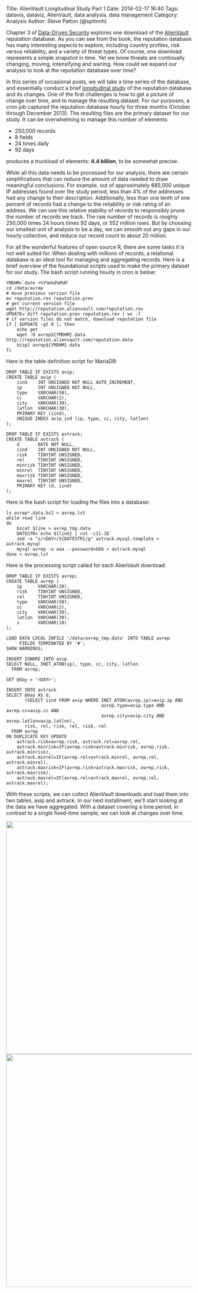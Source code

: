 Title: AlienVault Longitudinal Study Part 1
Date: 2014-02-17 16:40
Tags: datavis, dataviz, AlienVault, data analysis. data management
Category: Analysis
Author: Steve Patton (@spttnnh)

Chapter 3 of [Data-Driven Security](http://amzn.to/ddsec) explores one download of the [AlienVault](http://www.alienvault.com/) reputation database. As you can see from the book, the reputation database has many interesting aspects to explore, including country profiles, risk versus reliability, and a variety of threat types. Of course, one download represents a simple snapshot in time. Yet we know threats are continually changing, moving, intensifying and waning. How could we expand our analysis to look at the reputation database over time?

In this series of occasional posts, we will take a time series of the database, and essentially conduct a brief [longitudinal study](http://en.wikipedia.org/wiki/Longitudinal_study) of the reputation database and its changes. One of the first challenges is how to get a picture of change over time, and to manage the resulting dataset. For our purposes, a cron job captured the reputation database hourly for three months (October through December 2013). The resulting files are the primary dataset for our study. It can be overwhelming to manage this number of elements:

 * 250,000 records
 * 8 fields
 * 24 times daily
 * 92 days

produces a truckload of elements: **4.4 billion**, to be somewhat precise.

While all this data needs to be processed for our analysis, there are certain simplifications that can reduce the amount of data needed to draw meaningful conclusions. For example, out of approximately 885,000 unique IP addresses found over the study period, less than 4% of the addresses had any change to their description. Additionally, less than one tenth of one percent of records had a change to the reliability or risk rating of an address. We can use this relative stability of records to responsibly prune the number of records we track. The raw number of records is roughly 250,000 times 24 hours times 92 days, or 552 million rows. But by choosing our smallest unit of analysis to be a day, we can smooth out any gaps in our hourly collection, and reduce our record count to about 20 million.

For all the wonderful features of open source R, there are some tasks it is not well suited for. When dealing with millions of records, a relational database is an ideal tool for managing and aggregating records. Here is a brief overview of the foundational scripts used to make the primary dataset for our study. The bash script running hourly in cron is below:

    YMDHM=`date +%Y%m%d%H%M`
    cd /data/avrep
    # move previous version file
    mv reputation.rev reputation.prev
    # get current version file
    wget http://reputation.alienvault.com/reputation.rev
    UPDATE=`diff reputation.prev reputation.rev | wc -l`
    # if version files do not match, download reputation file
    if [ $UPDATE -gt 0 ]; then
        echo get
        wget -O avrep${YMDHM}.data http://reputation.alienvault.com/reputation.data
        bzip2 avrep${YMDHM}.data
    fi

Here is the table definition script for MariaDB:

    DROP TABLE IF EXISTS avip;
    CREATE TABLE avip (
        iind    INT UNSIGNED NOT NULL AUTO_INCREMENT,
        ip      INT UNSIGNED NOT NULL,
        type    VARCHAR(50),
        cc      VARCHAR(2),
        city    VARCHAR(30),
        latlon  VARCHAR(30),
        PRIMARY KEY (iind),
        UNIQUE INDEX avip_ind (ip, type, cc, city, latlon)
    );
    
    DROP TABLE IF EXISTS avtrack;
    CREATE TABLE avtrack (
        d       DATE NOT NULL,
        iind    INT UNSIGNED NOT NULL,
        risk    TINYINT UNSIGNED,
        rel     TINYINT UNSIGNED,
        minrisk TINYINT UNSIGNED,
        minrel  TINYINT UNSIGNED,
        maxrisk TINYINT UNSIGNED,
        maxrel  TINYINT UNSIGNED,
        PRIMARY KEY (d, iind)
    );

Here is the bash script for loading the files into a database:

    ls avrep*.data.bz2 > avrep.lst
    while read line
    do
        bzcat $line > avrep_tmp.data
        DATESTR=`echo ${line} | cut -c11-18`
        sed -e "s/<DAY>/${DATESTR}/g" avtrack.mysql.template > avtrack.mysql
        mysql avrep -u aaa --password=bbb < avtrack.mysql
    done < avrep.lst

Here is the processing script called for each AlienVault download:

    DROP TABLE IF EXISTS avrep;
    CREATE TABLE avrep (
        ip      VARCHAR(20),
        risk    TINYINT UNSIGNED,
        rel     TINYINT UNSIGNED,
        type    VARCHAR(50),
        cc      VARCHAR(2),
        city    VARCHAR(30),
        latlon  VARCHAR(30),
        x       VARCHAR(10)
    );
    
    LOAD DATA LOCAL INFILE '/data/avrep_tmp.data' INTO TABLE avrep
         FIELDS TERMINATED BY '#';
    SHOW WARNINGS;
    
    INSERT IGNORE INTO avip
    SELECT NULL, INET_ATON(ip), type, cc, city, latlon
      FROM avrep;
    
    SET @day = '<DAY>';
    
    INSERT INTO avtrack
    SELECT @day AS d,
           (SELECT iind FROM avip WHERE INET_ATON(avrep.ip)=avip.ip AND 
                                        avrep.type=avip.type AND avrep.cc=avip.cc AND
                                        avrep.city=avip.city AND avrep.latlon=avip.latlon),
           risk, rel, risk, rel, risk, rel
      FROM avrep
    ON DUPLICATE KEY UPDATE
        avtrack.risk=avrep.risk, avtrack.rel=avrep.rel,
        avtrack.minrisk=IF(avrep.risk<avtrack.minrisk, avrep.risk, avtrack.minrisk),
        avtrack.minrel=IF(avrep.rel<avtrack.minrel, avrep.rel, avtrack.minrel),
        avtrack.maxrisk=IF(avrep.risk>avtrack.maxrisk, avrep.risk, avtrack.maxrisk),
        avtrack.maxrel=IF(avrep.rel>avtrack.maxrel, avrep.rel, avtrack.maxrel);

With these scripts, we can collect AlienVault downloads and load them into two tables, avip and avtrack. In our next installment, we'll start looking at the data we have aggregated. With a dataset covering a time period, in contrast to a single fixed-time sample, we can look at changes over time.

<center><img src="/blog/images/2014/02/USaddr.svg" width="630" style="max-width:100%"/></center>
<center><img src="/blog/images/2014/02/RUaddr.svg" width="630" style="max-width:100%"/></center>
